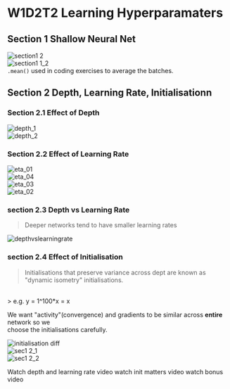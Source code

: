 # W1D2T2 Learning Hyperparamaters

## Section 1 Shallow Neural Net


![section1 2](https://user-images.githubusercontent.com/72982560/178596634-86773777-a405-42ef-a4a9-6caa9b90b6dc.png)
</br>
![section1 1_2](https://user-images.githubusercontent.com/72982560/178596636-6170a0ec-db0c-441f-80bc-eb21edda8b84.png)
</br>
`.mean()` used in coding exercises to average the batches.

## Section 2 Depth, Learning Rate, Initialisationn
### Section 2.1 Effect of Depth

![depth_1](https://user-images.githubusercontent.com/72982560/178596874-6f378cf9-b557-40ba-aeca-2b32b8327154.png)
</br>
![depth_2](https://user-images.githubusercontent.com/72982560/178596901-7ce4466e-4ead-45a7-b7a8-fba3623e4175.png)

### Section 2.2 Effect of Learning Rate
![eta_01](https://user-images.githubusercontent.com/72982560/178596929-94c4eca9-b180-493a-9217-1a894ef687e2.png)</br>
![eta_04](https://user-images.githubusercontent.com/72982560/178596932-b9268586-3274-4e9f-9c32-c0fc30ee7278.png)</br>
![eta_03](https://user-images.githubusercontent.com/72982560/178596934-51db0c3a-7c6e-4883-bc9c-d0808242a691.png)</br>
![eta_02](https://user-images.githubusercontent.com/72982560/178596935-04fba707-5e45-4029-8db5-526ad737e081.png)


### section 2.3 Depth vs Learning Rate
>Deeper networks tend to have smaller learning rates

![depthvslearningrate](https://user-images.githubusercontent.com/72982560/178597003-9fb6ed3c-8969-4895-b731-220a855c5c3f.png)


### section 2.4 Effect of Initialisation

> Initialisations that preserve variance across dept are known as "dynamic isometry" initialisations. 
</br>
> e.g. y = 1^100*x = x
</br>

We want "activity"(convergence) and gradients to be similar across **entire** network so we</br> choose the initialisations carefully.


![initialisation diff](https://user-images.githubusercontent.com/72982560/178597084-0385ba29-57f4-45f4-9003-01388d57f4a2.png)</br>
![sec1 2_1](https://user-images.githubusercontent.com/72982560/178597117-2c04db88-abb3-4151-b96c-dc93e0611518.png)</br>
![sec1 2_2](https://user-images.githubusercontent.com/72982560/178597119-89073441-a63f-42b1-abe7-b3b84ee6618c.png)



Watch depth and learning rate video
watch init matters video 
watch bonus video 